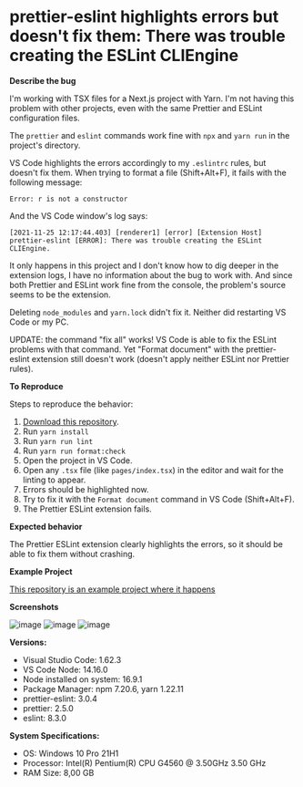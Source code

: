 # prettier-eslint highlights errors but doesn't fix them: There was trouble creating the ESLint CLIEngine

**Describe the bug**

I'm working with TSX files for a Next.js project with Yarn. I'm not having this problem with other projects, even with the same Prettier and ESLint configuration files.

The `prettier` and `eslint` commands work fine with `npx` and `yarn run` in the project's directory.

VS Code highlights the errors accordingly to my `.eslintrc` rules, but doesn't fix them. When trying to format a file (Shift+Alt+F), it fails with the following message:

`Error: r is not a constructor`

And the VS Code window's log says:

`[2021-11-25 12:17:44.403] [renderer1] [error] [Extension Host] prettier-eslint [ERROR]: There was trouble creating the ESLint CLIEngine.`

It only happens in this project and I don't know how to dig deeper in the extension logs, I have no information about the bug to work with. And since both Prettier and ESLint work fine from the console, the problem's source seems to be the extension.

Deleting `node_modules` and `yarn.lock` didn't fix it. Neither did restarting VS Code or my PC.

UPDATE: the command "fix all" works! VS Code is able to fix the ESLint problems with that command. Yet "Format document" with the prettier-eslint extension still doesn't work (doesn't apply neither ESLint nor Prettier rules).

**To Reproduce**

Steps to reproduce the behavior:
1. [Download this repository](https://github.com/ownchoice/bug-vs-code-prettier-eslint).
2. Run `yarn install`
3. Run `yarn run lint`
4. Run `yarn run format:check`
5. Open the project in VS Code.
4. Open any `.tsx` file (like `pages/index.tsx`) in the editor and wait for the linting to appear.
5. Errors should be highlighted now.
6. Try to fix it with the `Format document` command in VS Code (Shift+Alt+F).
7. The Prettier ESLint extension fails.

**Expected behavior**

The Prettier ESLint extension clearly highlights the errors, so it should be able to fix them without crashing.

**Example Project**

[This repository is an example project where it happens](https://github.com/ownchoice/bug-vs-code-prettier-eslint)

**Screenshots**

![image](https://user-images.githubusercontent.com/22414323/143471012-905f924a-6b6d-4f92-9e07-aa0e2c581e9b.png)
![image](https://user-images.githubusercontent.com/22414323/143471103-7dc45251-f3bf-4675-a5d0-7ee11c3bbfdb.png)
![image](https://user-images.githubusercontent.com/22414323/143471249-6851e7eb-49f5-4ce2-ad0b-95e0c5e6f164.png)


**Versions:**
- Visual Studio Code: 1.62.3
- VS Code Node: 14.16.0
- Node installed on system: 16.9.1
- Package Manager: npm 7.20.6, yarn 1.22.11
- prettier-eslint: 3.0.4
- prettier: 2.5.0
- eslint: 8.3.0

**System Specifications:**
- OS: Windows 10 Pro 21H1
- Processor: Intel(R) Pentium(R) CPU G4560 @ 3.50GHz   3.50 GHz
- RAM Size: 8,00 GB
 
